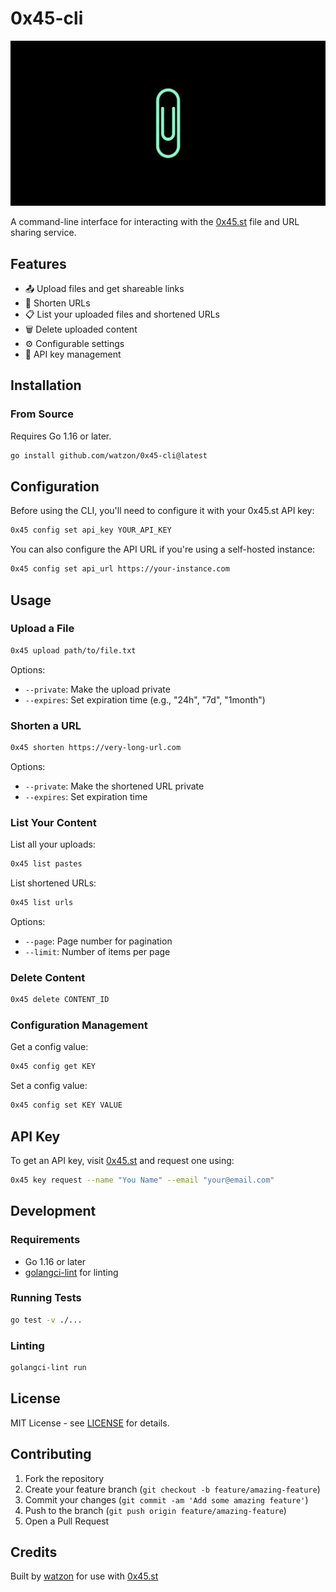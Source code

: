 # 0x45-cli

<div align="center">
    <img src="https://raw.githubusercontent.com/watzon/0x45-cli/main/.github/0x45.png" alt="0x45 Logo" />
</div>

A command-line interface for interacting with the [0x45.st](https://0x45.st) file and URL sharing service.

## Features

- 📤 Upload files and get shareable links
- 🔗 Shorten URLs
- 📋 List your uploaded files and shortened URLs
- 🗑️ Delete uploaded content
- ⚙️ Configurable settings
- 🔑 API key management

## Installation

### From Source

Requires Go 1.16 or later.

```bash
go install github.com/watzon/0x45-cli@latest
```

## Configuration

Before using the CLI, you'll need to configure it with your 0x45.st API key:

```bash
0x45 config set api_key YOUR_API_KEY
```

You can also configure the API URL if you're using a self-hosted instance:

```bash
0x45 config set api_url https://your-instance.com
```

## Usage

### Upload a File

```bash
0x45 upload path/to/file.txt
```

Options:
- `--private`: Make the upload private
- `--expires`: Set expiration time (e.g., "24h", "7d", "1month")

### Shorten a URL

```bash
0x45 shorten https://very-long-url.com
```

Options:
- `--private`: Make the shortened URL private
- `--expires`: Set expiration time

### List Your Content

List all your uploads:
```bash
0x45 list pastes
```

List shortened URLs:
```bash
0x45 list urls
```

Options:
- `--page`: Page number for pagination
- `--limit`: Number of items per page

### Delete Content

```bash
0x45 delete CONTENT_ID
```

### Configuration Management

Get a config value:
```bash
0x45 config get KEY
```

Set a config value:
```bash
0x45 config set KEY VALUE
```

## API Key

To get an API key, visit [0x45.st](https://0x45.st) and request one using:

```bash
0x45 key request --name "You Name" --email "your@email.com"
```

## Development

### Requirements

- Go 1.16 or later
- [golangci-lint](https://golangci-lint.run/) for linting

### Running Tests

```bash
go test -v ./...
```

### Linting

```bash
golangci-lint run
```

## License

MIT License - see [LICENSE](LICENSE) for details.

## Contributing

1. Fork the repository
2. Create your feature branch (`git checkout -b feature/amazing-feature`)
3. Commit your changes (`git commit -am 'Add some amazing feature'`)
4. Push to the branch (`git push origin feature/amazing-feature`)
5. Open a Pull Request

## Credits

Built by [watzon](https://github.com/watzon) for use with [0x45.st](https://0x45.st)
